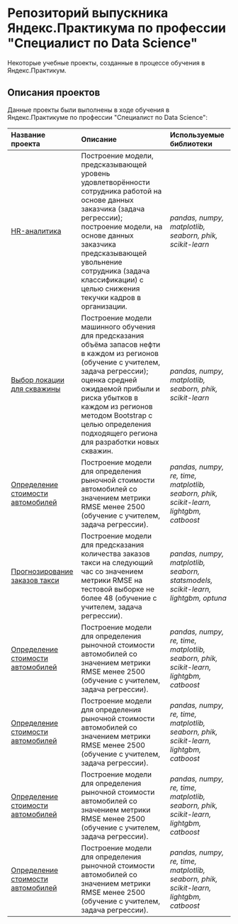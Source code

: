# Репозиторий выпускника Яндекс.Практикума по профессии "Специалист по Data Science"

Некоторые учебные проекты, созданные в процессе обучения в Яндекс.Практикум.

## Описания проектов

Данные проекты были выполнены в ходе обучения в Яндекс.Практикуме по профессии "Специалист по Data Science":

| Название проекта | Описание | Используемые библиотеки | 
| :---------------------- | :---------------------- | :---------------------- |
| [HR-аналитика](project_8_hr_analytics) | Построение модели, предсказывающей уровень удовлетворённости сотрудника работой на основе данных заказчика (задача регрессии); построение модели, на основе данных заказчика предсказывающей увольнение сотрудника (задача классификации) с целью снижения текучки кадров в организации.| *pandas, numpy, matplotlib, seaborn, phik, scikit-learn* |
| [Выбор локации для скважины](project_9_oil_fields) | Построение модели машинного обучения для предсказания объёма запасов нефти в каждом из регионов (обучение с учителем, задача регрессии); оценка средней ожидаемой прибыли и риска убытков в каждом из регионов методом Bootstrap с целью определения подходящего региона для разработки новых скважин.| *pandas, numpy, matplotlib, seaborn, phik, scikit-learn* |
| [Определение стоимости автомобилей](project_11_car_price_prediction) | Построение модели для определения рыночной стоимости автомобилей со значением метрики RMSE менее 2500 (обучение с учителем, задача регрессии).| *pandas, numpy, re, time, matplotlib, seaborn, phik, scikit-learn, lightgbm, catboost* |
| [Прогнозирование заказов такси](project_12_taxi_prediction) | Построение модели для предсказания количества заказов такси на следующий час со значением метрики RMSE на тестовой выборке не более 48 (обучение с учителем, задача регрессии).| *pandas, numpy, matplotlib, seaborn, statsmodels, scikit-learn, lightgbm, optuna* |
| [Определение стоимости автомобилей](project_11_car_price_prediction) | Построение модели для определения рыночной стоимости автомобилей со значением метрики RMSE менее 2500 (обучение с учителем, задача регрессии).| *pandas, numpy, re, time, matplotlib, seaborn, phik, scikit-learn, lightgbm, catboost* |
| [Определение стоимости автомобилей](project_11_car_price_prediction) | Построение модели для определения рыночной стоимости автомобилей со значением метрики RMSE менее 2500 (обучение с учителем, задача регрессии).| *pandas, numpy, re, time, matplotlib, seaborn, phik, scikit-learn, lightgbm, catboost* |
| [Определение стоимости автомобилей](project_11_car_price_prediction) | Построение модели для определения рыночной стоимости автомобилей со значением метрики RMSE менее 2500 (обучение с учителем, задача регрессии).| *pandas, numpy, re, time, matplotlib, seaborn, phik, scikit-learn, lightgbm, catboost* |
| [Определение стоимости автомобилей](project_11_car_price_prediction) | Построение модели для определения рыночной стоимости автомобилей со значением метрики RMSE менее 2500 (обучение с учителем, задача регрессии).| *pandas, numpy, re, time, matplotlib, seaborn, phik, scikit-learn, lightgbm, catboost* |

